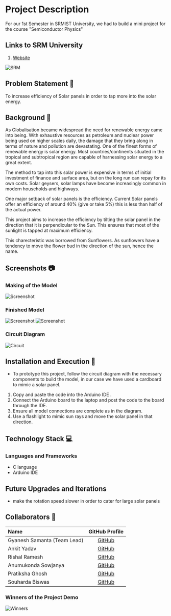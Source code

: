 # Project Description
For our 1st Semester in SRMIST University, we had to build a mini project for the course "Semiconductor Physics" 

## Links to SRM University
1. [Website](https://www.srmist.edu.in/)


![SRM](https://user-images.githubusercontent.com/52783096/122576405-499e7200-d06f-11eb-9504-4b372433be3c.png)

## Problem Statement 🚧

To increase efficiency of Solar panels in order to tap more into the solar energy. 

## Background 📖

As Globalisation became widespread the need for renewable energy came into being. With exhaustive resources as petroleum and nuclear power being used on higher scales daily, the damage that they bring along in terms of nature and pollution are devastating. One of the finest forms of renewable energy is solar energy. Most countries/continents situated in the tropical and subtropical region are capable of harnessing solar energy to a great extent. 

The method to tap into this solar power is expensive in terms of initial investment of finance and surface area, but on the long run can repay for its own costs. Solar geysers, solar lamps have become increasingly common in modern households and highways. 

One major setback of solar panels is the efficiency. Current Solar panels offer an efficiency of around 40% (give or take 5%) this is less than half of the actual power. 

This project aims to increase the efficiency by tilting the solar panel in the direction that it is perpendicular to the Sun. This ensures that most of the sunlight is tapped at maximum efficiency. 

This charecteristic was borrowed from Sunflowers. As sunflowers have a tendency to move the flower bud in the direction of the sun, hence the name. 


## Screenshots 📷

### Making of the Model

![Screenshot](https://user-images.githubusercontent.com/52783096/123084390-af5b7700-d43e-11eb-949f-e1baf18cd54e.jpeg)

### Finished Model

![Screenshot](https://user-images.githubusercontent.com/52783096/123084268-8fc44e80-d43e-11eb-8ca7-90f582cc0699.jpeg)
![Screenshot](https://user-images.githubusercontent.com/52783096/123084347-a2d71e80-d43e-11eb-8a61-a3919175d69a.jpeg)

### Circuit Diagram

![Circuit](https://user-images.githubusercontent.com/52783096/123084441-bda99300-d43e-11eb-97a1-28f60ec1ecda.jpeg)


## Installation and Execution 🔧
 - To prototype this project, follow the circuit diagram with the necessary components to build the model, in our case we have used a cardboard to mimic a solar panel. 
 1. Copy and paste the code into the Arduino IDE .
 2. Connect the Arduino board to the laptop and post the code to the board through the IDE.
 3. Ensure all model connections are complete as in the diagram.
 4. Use a flashlight to mimic sun rays and move the solar panel in that direction.


## Technology Stack 💻
### Languages and Frameworks
 - C language
 - Arduino IDE

## Future Upgrades and Iterations 
  - make the rotation speed slower in order to cater for large solar panels

## Collaborators 🤖
| Name      | GitHub Profile     |
| :------------- | :----------: |
|  Gyanesh Samanta (Team Lead) | [GitHub](https://github.com/GyaneshSamanta)   | 
|  Ankit Yadav | [GitHub](https://github.com/annymehack)   |
|  Rishal Ramesh  | [GitHub](https://github.com/Rishal16) |
|  Anumukonda Sowjanya | [GitHub](https://github.com/Sowjanya1924) |
|  Pratiksha Ghosh | [GitHub](https://github.com/PratikshaGhosh) |
|  Souharda Biswas | [GitHub](https://github.com/TheSouharda) |


### Winners of the Project Demo

![Winners](https://user-images.githubusercontent.com/52783096/123084544-e0d44280-d43e-11eb-8026-00352c51e8c2.jpeg)
